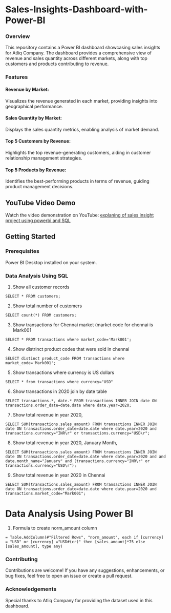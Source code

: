 # Sales-Insights-Dashboard-with-Power-BI

### Overview

This repository contains a Power BI dashboard showcasing sales insights for Atliq Company. The dashboard provides a comprehensive view of revenue and sales quantity across different markets, along with top customers and products contributing to revenue.

### Features
#### Revenue by Market:
Visualizes the revenue generated in each market, providing insights into geographical performance.
#### Sales Quantity by Market:
Displays the sales quantity metrics, enabling analysis of market demand.
#### Top 5 Customers by Revenue: 
Highlights the top revenue-generating customers, aiding in customer relationship management strategies.
#### Top 5 Products by Revenue:
Identifies the best-performing products in terms of revenue, guiding product management decisions.



## YouTube Video Demo

Watch the video demonstration on YouTube: [explaning of sales insight project using powerbi and SQL](https://youtu.be/8G0NWnxlpqM?si=CEpStoFUWSDPr1Ok)



## Getting Started

### Prerequisites
Power BI Desktop installed on your system.

### Data Analysis Using SQL

1. Show all customer records

  `SELECT * FROM customers;`

2. Show total number of customers

  `SELECT count(*) FROM customers;`

3. Show transactions for Chennai market (market code for chennai is Mark001

  `SELECT * FROM transactions where market_code='Mark001';`

4. Show distrinct product codes that were sold in chennai

  `SELECT distinct product_code FROM transactions where market_code='Mark001';`

5. Show transactions where currency is US dollars

  `SELECT * from transactions where currency="USD"`

6. Show transactions in 2020 join by date table

  `SELECT transactions.*, date.* FROM transactions INNER JOIN date ON transactions.order_date=date.date where date.year=2020;`

7. Show total revenue in year 2020,

  `SELECT SUM(transactions.sales_amount) FROM transactions INNER JOIN date ON transactions.order_date=date.date where date.year=2020 and transactions.currency="INR\r" or transactions.currency="USD\r";`

8. Show total revenue in year 2020, January Month,

  `SELECT SUM(transactions.sales_amount) FROM transactions INNER JOIN date ON transactions.order_date=date.date where date.year=2020 and and date.month_name="January" and (transactions.currency="INR\r" or transactions.currency="USD\r");`

9. Show total revenue in year 2020 in Chennai

  `SELECT SUM(transactions.sales_amount) FROM transactions INNER JOIN date ON transactions.order_date=date.date where date.year=2020 and transactions.market_code="Mark001";`

  Data Analysis Using Power BI
============================

  1. Formula to create norm_amount column

`= Table.AddColumn(#"Filtered Rows", "norm_amount", each if [currency] = "USD" or [currency] ="USD#(cr)" then [sales_amount]*75 else [sales_amount], type any)`





### Contributing
Contributions are welcome! If you have any suggestions, enhancements, or bug fixes, feel free to open an issue or create a pull request.


### Acknowledgements

Special thanks to Atliq Company for providing the dataset used in this dashboard.

